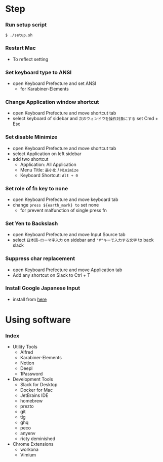 <!-- START doctoc -->
<!-- END doctoc -->

# Step

### Run setup script

```shell
$ ./setup.sh
```

### Restart Mac

- To reflect setting

### Set keyboard type to ANSI

- open Keyboard Prefecture and set ANSI
    - for Karabiner-Elements 

### Change Application window shortcut

- open Keyboard Prefecture and move shortcut tab
- select keyboard of sidebar and `次のウィンドウを操作対象にする` set Cmd + Esc

### Set disable Minimize

- open Keyboard Prefecture and move shortcut tab
- select Application on left sidebar
- add two shortcut
  - Application: All Application
  - Menu Title: `最小化` / `Minimize`
  - Keyboard Shortcut: `Alt + 0`

### Set role of fn key to none

- open Keyboard Prefecture and move keyboard tab
- change `press ${earth_mark} to` set none
    - for prevent malfunction of single press fn

### Set Yen to Backslash

- open Keyboard Prefecture and move Input Source tab
- select `日本語-ローマ字入力` on sidebar and `"¥"キーで入力する文字` to back slack

### Suppress char replacement

- open Keyboard Prefecture and move Application tab
- Add any shortcut on Slack to Ctrl + T 

### Install Google Japanese Input

- install from [here](https://www.google.co.jp/ime/)

# Using software

### Index

- Utility Tools
    - Alfred
    - Karabiner-Elements
    - Notion
    - Deepl
    - 1Password
- Development Tools
    - Slack for Desktop
    - Docker for Mac
    - JetBrains IDE
    - homebrew
    - prezto
    - git
    - tig
    - ghq
    - peco
    - anyenv
    - ricty deminished
- Chrome Extensions
    - workona
    - Vimium